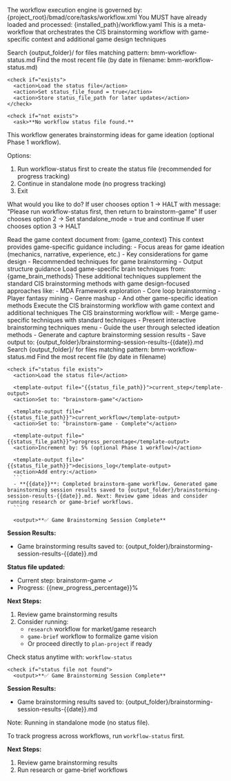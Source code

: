 <critical>The workflow execution engine is governed by: {project_root}/bmad/core/tasks/workflow.xml</critical>
<critical>You MUST have already loaded and processed: {installed_path}/workflow.yaml</critical>
<critical>This is a meta-workflow that orchestrates the CIS brainstorming workflow with game-specific context and additional game design techniques</critical>

<workflow>

  <step n="1" goal="Check and load workflow status file">
    <action>Search {output_folder}/ for files matching pattern: bmm-workflow-status.md</action>
    <action>Find the most recent file (by date in filename: bmm-workflow-status.md)</action>

    <check if="exists">
      <action>Load the status file</action>
      <action>Set status_file_found = true</action>
      <action>Store status_file_path for later updates</action>
    </check>

    <check if="not exists">
      <ask>**No workflow status file found.**

This workflow generates brainstorming ideas for game ideation (optional Phase 1 workflow).

Options:

1. Run workflow-status first to create the status file (recommended for progress tracking)
2. Continue in standalone mode (no progress tracking)
3. Exit

What would you like to do?</ask>
<action>If user chooses option 1 → HALT with message: "Please run workflow-status first, then return to brainstorm-game"</action>
<action>If user chooses option 2 → Set standalone_mode = true and continue</action>
<action>If user chooses option 3 → HALT</action>
</check>
</step>

  <step n="2" goal="Load game brainstorming context and techniques">
    <action>Read the game context document from: {game_context}</action>
    <action>This context provides game-specific guidance including:
      - Focus areas for game ideation (mechanics, narrative, experience, etc.)
      - Key considerations for game design
      - Recommended techniques for game brainstorming
      - Output structure guidance
    </action>
    <action>Load game-specific brain techniques from: {game_brain_methods}</action>
    <action>These additional techniques supplement the standard CIS brainstorming methods with game design-focused approaches like:
      - MDA Framework exploration
      - Core loop brainstorming
      - Player fantasy mining
      - Genre mashup
      - And other game-specific ideation methods
    </action>
  </step>

  <step n="3" goal="Invoke CIS brainstorming with game context">
    <action>Execute the CIS brainstorming workflow with game context and additional techniques</action>
    <invoke-workflow path="{core_brainstorming}" data="{game_context}" techniques="{game_brain_methods}">
      The CIS brainstorming workflow will:
      - Merge game-specific techniques with standard techniques
      - Present interactive brainstorming techniques menu
      - Guide the user through selected ideation methods
      - Generate and capture brainstorming session results
      - Save output to: {output_folder}/brainstorming-session-results-{{date}}.md
    </invoke-workflow>
  </step>

  <step n="4" goal="Update status file on completion">
    <action>Search {output_folder}/ for files matching pattern: bmm-workflow-status.md</action>
    <action>Find the most recent file (by date in filename)</action>

    <check if="status file exists">
      <action>Load the status file</action>

      <template-output file="{{status_file_path}}">current_step</template-output>
      <action>Set to: "brainstorm-game"</action>

      <template-output file="{{status_file_path}}">current_workflow</template-output>
      <action>Set to: "brainstorm-game - Complete"</action>

      <template-output file="{{status_file_path}}">progress_percentage</template-output>
      <action>Increment by: 5% (optional Phase 1 workflow)</action>

      <template-output file="{{status_file_path}}">decisions_log</template-output>
      <action>Add entry:</action>
      ```
      - **{{date}}**: Completed brainstorm-game workflow. Generated game brainstorming session results saved to {output_folder}/brainstorming-session-results-{{date}}.md. Next: Review game ideas and consider running research or game-brief workflows.
      ```

      <output>**✅ Game Brainstorming Session Complete**

**Session Results:**

- Game brainstorming results saved to: {output_folder}/brainstorming-session-results-{{date}}.md

**Status file updated:**

- Current step: brainstorm-game ✓
- Progress: {{new_progress_percentage}}%

**Next Steps:**

1. Review game brainstorming results
2. Consider running:
   - `research` workflow for market/game research
   - `game-brief` workflow to formalize game vision
   - Or proceed directly to `plan-project` if ready

Check status anytime with: `workflow-status`
</output>
</check>

    <check if="status file not found">
      <output>**✅ Game Brainstorming Session Complete**

**Session Results:**

- Game brainstorming results saved to: {output_folder}/brainstorming-session-results-{{date}}.md

Note: Running in standalone mode (no status file).

To track progress across workflows, run `workflow-status` first.

**Next Steps:**

1. Review game brainstorming results
2. Run research or game-brief workflows
   </output>
   </check>
   </step>

</workflow>
